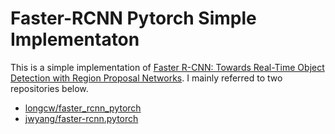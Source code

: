 # Faster-RCNN Pytorch Simple Implementaton

This is a simple implementation of [Faster R-CNN: Towards Real-Time Object Detection with Region Proposal Networks](https://arxiv.org/abs/1506.01497).  I mainly referred to two repositories below.
- [longcw/faster_rcnn_pytorch](https://github.com/longcw/faster_rcnn_pytorch)
- [jwyang/faster-rcnn.pytorch](https://github.com/jwyang/faster-rcnn.pytorch/tree/c7df5c92f42b41b7151156c04a6e26b1f8911516)
